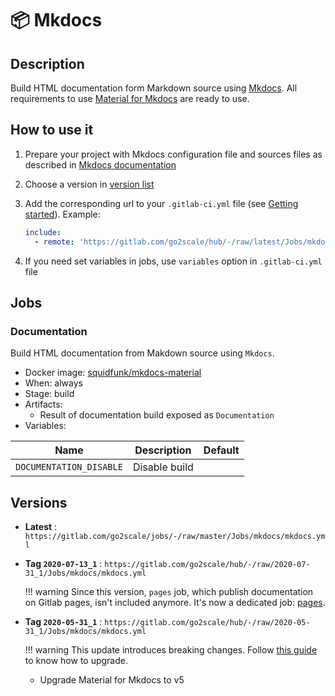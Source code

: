 # 📦 Mkdocs

## Description

Build HTML documentation form Markdown source using
[Mkdocs](https://www.mkdocs.org/). All requirements to use [Material for
Mkdocs](https://squidfunk.github.io/mkdocs-material/) are ready to use.

## How to use it

1. Prepare your project with Mkdocs configuration file and sources files as
   described in [Mkdocs documentation](https://www.mkdocs.org/#getting-started)
2. Choose a version in [version list](#versions)
3. Add the corresponding url to your `.gitlab-ci.yml` file (see [Getting
   started](/getting-started)). Example:

    ```yaml
    include:
      - remote: 'https://gitlab.com/go2scale/hub/-/raw/latest/Jobs/mkdocs/mkdocs.yml'
    ```

4. If you need set variables in jobs, use `variables` option in
   `.gitlab-ci.yml` file

## Jobs

### Documentation

Build HTML documentation from Makdown source using `Mkdocs`.

* Docker image:
[squidfunk/mkdocs-material](https://hub.docker.com/r/squidfunk/mkdocs-material)
* When: always
* Stage: build
* Artifacts:
    * Result of documentation build exposed as `Documentation`
* Variables:

| Name | Description | Default |
| ---- | ----------- | ------- |
| `DOCUMENTATION_DISABLE` | Disable build | |


## Versions

* **Latest** : `https://gitlab.com/go2scale/jobs/-/raw/master/Jobs/mkdocs/mkdocs.yml`
* **Tag `2020-07-13_1`** : `https://gitlab.com/go2scale/hub/-/raw/2020-07-31_1/Jobs/mkdocs/mkdocs.yml`

    !!! warning
        Since this version, `pages` job, which publish documentation on Gitlab
        pages, isn't included anymore. It's now a dedicated job:
        [pages](Jobs/pages).

* **Tag `2020-05-31_1`** : `https://gitlab.com/go2scale/hub/-/raw/2020-05-31_1/Jobs/mkdocs/mkdocs.yml`

    !!! warning
        This update introduces breaking changes. Follow [this
        guide](https://squidfunk.github.io/mkdocs-material/releases/5/#how-to-upgrade)
        to know how to upgrade.
    * Upgrade Material for Mkdocs to v5



